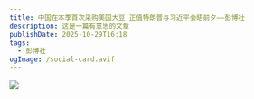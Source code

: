 ```yaml
---
title: 中国在本季首次采购美国大豆 正值特朗普与习近平会晤前夕——彭博社
description: 这是一篇有意思的文章
publishDate: 2025-10-29T16:18
tags:
  - 彭博社
ogImage: /social-card.avif
---
```



![](/assets/images/pintu-fulicat.com-1761723577344.jpg)
